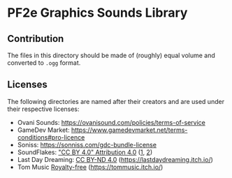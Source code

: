 # PF2e Graphics Sounds Library

## Contribution

The files in this directory should be made of (roughly) equal volume and converted to `.ogg` format.

## Licenses

The following directories are named after their creators and are used under their respective licenses:

- Ovani Sounds: <https://ovanisound.com/policies/terms-of-service>
- GameDev Market: <https://www.gamedevmarket.net/terms-conditions#pro-licence>
- Soniss: <https://sonniss.com/gdc-bundle-license>
- SoundFlakes: ["CC BY 4.0" Attribution 4.0](https://creativecommons.org/licenses/by/4.0/) ([1](https://freesound.org/people/SoundFlakes/packs/27753/), [2](https://freesound.org/people/SoundFlakes/packs/27745/))
- Last Day Dreaming: [CC BY-ND 4.0](https://creativecommons.org/licenses/by-nd/4.0/) (https://lastdaydreaming.itch.io/)
- Tom Music [Royalty-free](https://en.wikipedia.org/wiki/Royalty-free) (https://tommusic.itch.io/)